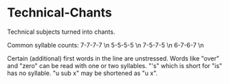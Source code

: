 # Technical-Chants
Technical subjects turned into chants.

Common syllable counts:
7-7-7-7 \n
5-5-5-5 \n
7-5-7-5 \n
6-7-6-7 \n

Certain (additional) first words in the line are unstressed.
Words like "over" and "zero" can be read with one or two syllables. 
"'s" which is short for "is" has no syllable. 
"u sub x" may be shortened as "u x". 
